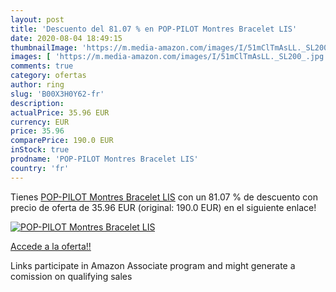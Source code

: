 ```yaml
---
layout: post
title: 'Descuento del 81.07 % en POP-PILOT Montres Bracelet LIS'
date: 2020-08-04 18:49:15
thumbnailImage: 'https://m.media-amazon.com/images/I/51mClTmAsLL._SL200_.jpg'
images: [ 'https://m.media-amazon.com/images/I/51mClTmAsLL._SL200_.jpg' ]
comments: true
category: ofertas
author: ring
slug: 'B00X3H0Y62-fr'
description:
actualPrice: 35.96 EUR
currency: EUR
price: 35.96
comparePrice: 190.0 EUR
inStock: true
prodname: 'POP-PILOT Montres Bracelet LIS'
country: 'fr'
---
```


Tienes [POP-PILOT Montres Bracelet LIS](https://www.amazon.fr/dp/B00X3H0Y62/?tag=tolees0d-21) con un 81.07 % de descuento con precio de oferta de 35.96 EUR (original: 190.0 EUR) en el siguiente enlace!

[![POP-PILOT Montres Bracelet LIS](https://m.media-amazon.com/images/I/51mClTmAsLL._SL200_.jpg)](https://www.amazon.fr/dp/B00X3H0Y62/?tag=tolees0d-21)

[Accede a la oferta!!](https://www.amazon.fr/dp/B00X3H0Y62/?tag=tolees0d-21)

Links participate in Amazon Associate program and might generate a comission on qualifying sales


